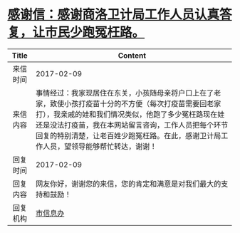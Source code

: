 # [感谢信：感谢商洛卫计局工作人员认真答复，让市民少跑冤枉路。](http://www.shangluo.gov.cn/zmhd/ldxxxx.jsp?urltype=leadermail.LeaderMailContentUrl&wbtreeid=1112&leadermailid=3981)

| Title |                                                                        Content                                                                         |
|:-----:|--------------------------------------------------------------------------------------------------------------------------------------------------------|
| 来信时间  | 2017-02-09                                                                                                                                             |
| 来信内容  | 事情经过：我家现居住在东关，小孩随母亲将户口上在了老家，致使小孩打疫苗十分的不方便（每次打疫苗需要回老家打），我亲戚的娃和我们情况类似，他跑了多少冤枉路现在娃还是没法打疫苗，我在本网站留言咨询，工作人员把每个环节回复的特别清楚，让老百姓少跑冤枉路。在此，感谢卫计局工作人员，望领导能够帮忙转达，谢谢！ |
| 回复时间  | 2017-02-09                                                                                                                                             |
| 回复内容  | 网友你好，谢谢您的来信，您的肯定和满意是对我们最大的支持和鼓励！                                                                                                                       |
| 回复机构  | [市信息办](../../category/agencies/市信息办.md)                                                                                                                |